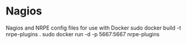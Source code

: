# Nagios
Nagios and NRPE config files for use with Docker
sudo docker build  -t nrpe-plugins .
sudo docker run -d  -p 5667:5667 nrpe-plugins
